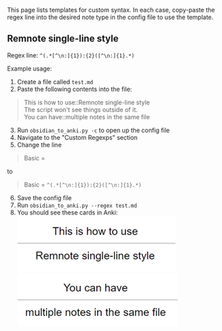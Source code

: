 This page lists templates for custom syntax. In each case, copy-paste the regex line into the desired note type in the config file to use the template.

## Remnote single-line style

Regex line: `^(.*[^\n:]{1}):{2}([^\n:]{1}.*)`

Example usage:
1. Create a file called `test.md`
2. Paste the following contents into the file:
> This is how to use::Remnote single-line style  
> The script won't see things outside of it.  
> You can have::multiple notes in the same file  
3. Run `obsidian_to_anki.py -c` to open up the config file
4. Navigate to the "Custom Regexps" section
5. Change the line
> Basic =  

to  

> Basic = `^(.*[^\n:]{1}):{2}([^\n:]{1}.*)`
6. Save the config file
7. Run `obsidian_to_anki.py --regex test.md`
8. You should see these cards in Anki:  
![remnote_1](Images/Remnote_1.png)  
![remnote_2](Images/Remnote_2.png)
